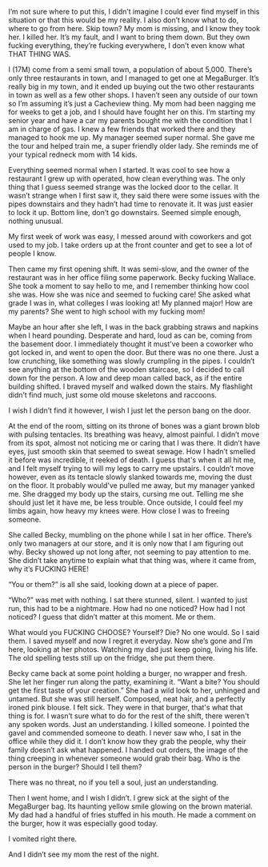  

I’m not sure where to put this, I didn’t imagine I could ever find myself in this situation or that this would be my reality. I also don’t know what to do, where to go from here. Skip town? My mom is missing, and I know they took her. I killed her. It’s my fault, and I want to bring them down. But they own fucking everything, they’re fucking everywhere, I don’t even know what THAT THING WAS.

I (17M) come from a semi small town, a population of about 5,000. There’s only three restaurants in town, and I managed to get one at MegaBurger. It’s really big in my town, and it ended up buying out the two other restaurants in town as well as a few other shops. I haven’t seen any outside of our town so I’m assuming it’s just a Cacheview thing. My mom had been nagging me for weeks to get a job, and I should have fought her on this. I’m starting my senior year and have a car my parents bought me with the condition that I am in charge of gas. I knew a few friends that worked there and they managed to hook me up. My manager seemed super normal. She gave me the tour and helped train me, a super friendly older lady. She reminds me of your typical redneck mom with 14 kids. 

Everything seemed normal when I started. It was cool to see how a restaurant I grew up with operated, how clean everything was. The only thing that I guess seemed strange was the locked door to the cellar. It wasn’t strange when I first saw it, they said there were some issues with the pipes downstairs and they hadn’t had time to renovate it. It was just easier to lock it up. Bottom line, don’t go downstairs. Seemed simple enough, nothing unusual. 

My first week of work was easy, I messed around with coworkers and got used to my job. I take orders up at the front counter and get to see a lot of people I know.

Then came my first opening shift. It was semi-slow, and the owner of the restaurant was in her office filing some paperwork. Becky fucking Wallace. She took a moment to say hello to me, and I remember thinking how cool she was. How she was nice and seemed to fucking care! She asked what grade I was in, what colleges I was looking at! My planned major! How are my parents? She went to high school with my fucking mom! 

Maybe an hour after she left, I was in the back grabbing straws and napkins when I heard pounding. Desperate and hard, loud as can be, coming from the basement door. I immediately thought it must’ve been a coworker who got locked in, and went to open the door. But there was no one there. Just a low crunching, like something was slowly crumpling in the pipes. I couldn’t see anything at the bottom of the wooden staircase, so I decided to call down for the person. A low and deep moan called back, as if the entire building shifted. I braved myself and walked down the stairs. My flashlight didn’t find much, just some old mouse skeletons and raccoons. 

I wish I didn’t find it however, I wish I just let the person bang on the door. 

At the end of the room, sitting on its throne of bones was a giant brown blob with pulsing tentacles. Its breathing was heavy, almost painful. I didn’t move from its spot, almost not noticing me or caring that I was there. It didn’t have eyes, just smooth skin that seemed to sweat sewage. How I hadn’t smelled it before was incredible, it reeked of death. I guess that's when it all hit me, and I felt myself trying to will my legs to carry me upstairs. I couldn’t move however, even as its tentacle slowly slanked towards me, moving the dust on the floor. It probably would've pulled me away, but my manager yanked me. She dragged my body up the stairs, cursing me out. Telling me she should just let it have me, be less trouble. Once outside, I could feel my limbs again, how heavy my knees were. How close I was to freeing someone. 

She called Becky, mumbling on the phone while I sat in her office. There’s only two managers at our store, and it is only now that I am figuring out why. Becky showed up not long after, not seeming to pay attention to me. She didn’t take anytime to explain what that thing was, where it came from, why it’s FUCKING HERE! 

“You or them?” is all she said, looking down at a piece of paper. 

“Who?” was met with nothing. I sat there stunned, silent. I wanted to just run, this had to be a nightmare. How had no one noticed? How had I not noticed? I guess that didn’t matter at this moment. Me or them.

What would you FUCKING CHOOSE? Yourself? Die? No one would. So I said them. I saved myself and now I regret it everyday. Now she’s gone and I’m here, looking at her photos. Watching my dad just keep going, living his life. The old spelling tests still up on the fridge, she put them there.

Becky came back at some point holding a burger, no wrapper and fresh. She let her finger run along the patty, examining it. “Want a bite? You should get the first taste of your creation.” She had a wild look to her, unhinged and untamed. But she was still herself. Composed, neat hair, and a perfectly ironed pink blouse. I felt sick. They were in that burger, that's what that thing is for.  I wasn’t sure what to do for the rest of the shift, there weren't any spoken words. Just an understanding. I killed someone. I pointed the gavel and commended someone to death. I never saw who, I sat in the office while they did it. I don’t know how they grab the people, why their family doesn’t ask what happened. I handed out orders, the image of the thing creeping in whenever someone would grab their bag. Who is the person in the burger? Should I tell them?

There was no threat, no if you tell a soul, just an understanding. 

Then I went home, and I wish I didn’t. I grew sick at the sight of the MegaBurger bag. Its haunting yellow smile glowing on the brown material. My dad had a handful of fries stuffed in his mouth. He made a comment on the burger, how it was especially good today. 

I vomited right there. 

And I didn’t see my mom the rest of the night.